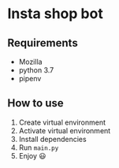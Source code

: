 # Insta shop bot

## Requirements
* Mozilla
* python 3.7
* pipenv

## How to use
1. Create virtual environment
2. Activate virtual environment
3. Install dependencies
4. Run `main.py`
5. Enjoy 😃
